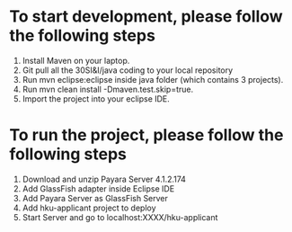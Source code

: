 
# To start development, please follow the following steps

1. Install Maven on your laptop.
2. Git pull all the 30SI&I/java coding to your local repository
3. Run mvn eclipse:eclipse inside java folder (which contains 3 projects).
4. Run mvn clean install -Dmaven.test.skip=true.
5. Import the project into your eclipse IDE.



# To run the project, please follow the following steps

1. Download and unzip Payara Server 4.1.2.174
2. Add GlassFish adapter inside Eclipse IDE
3. Add Payara Server as GlassFish Server
4. Add hku-applicant project to deploy
5. Start Server and go to localhost:XXXX/hku-applicant





